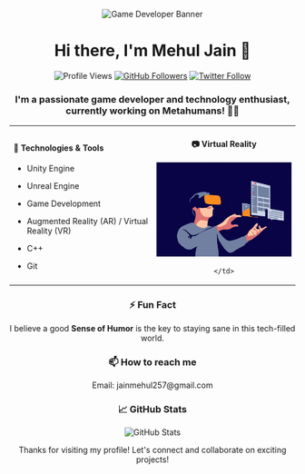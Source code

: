 <!-- Banner -->
<p align="center">
  <img src="https://wallpapercave.com/wp/wp7664856.png" alt="Game Developer Banner">
</p>

<!-- Title -->
<h1 align="center">Hi there, I'm Mehul Jain 👋</h1>

<!-- Badges or Shields (optional) -->
<p align="center">
  <img src="https://komarev.com/ghpvc/?username=your_username" alt="Profile Views" />
  <a href="https://github.com/mehuljain75"><img src="https://img.shields.io/github/followers/mehuljain75?style=social" alt="GitHub Followers" /></a>
  <a href="https://twitter.com/your_twitter_handle"><img src="https://img.shields.io/twitter/follow/your_twitter_handle?style=social" alt="Twitter Follow" /></a>
</p>

<!-- Introduction -->
<h3 align="center">I'm a passionate game developer and technology enthusiast, currently working on <strong>Metahumans</strong>! 🦸‍♂️</h3>

<!-- Technologies & Tools with Image on the Right -->
<table>
  <tr>
    <td width="50%">
      
#### 🔧 Technologies & Tools

- Unity Engine
- Unreal Engine
- Game Development
- Augmented Reality (AR) / Virtual Reality (VR)
- C++
- Git

    </td>
    <td width="50%" align="center">
      
#### 📷 Virtual Reality

![Virtual Reality GIF](https://github.com/mehuljain75/mehuljain75/blob/main/vr.gif)

    </td>
  </tr>
</table>

<!-- Fun Fact -->
<h3 align="center">⚡ Fun Fact</h3>
<p align="center">I believe a good <strong>Sense of Humor</strong> is the key to staying sane in this tech-filled world.</p>

<!-- How to reach me -->
<h3 align="center">📫 How to reach me</h3>
<p align="center">
  Email: jainmehul257@gmail.com<br>
</p>

<!-- GitHub Stats -->
<h3 align="center">📈 GitHub Stats</h3>
<p align="center">
  <img src="https://github-readme-stats.vercel.app/api?username=mehuljain75&show_icons=true&hide_title=true" alt="GitHub Stats" />
</p>

<!-- Footer -->
<p align="center">Thanks for visiting my profile! Let's connect and collaborate on exciting projects!</p>
